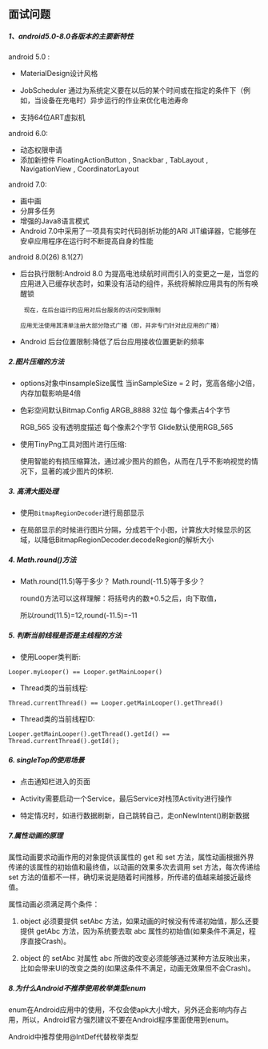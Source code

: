 ## 面试问题

##### 1、android5.0-8.0各版本的主要新特性

android 5.0 :

- MaterialDesign设计风格

- JobScheduler 通过为系统定义要在以后的某个时间或在指定的条件下（例如，当设备在充电时）异步运行的作业来优化电池寿命

- 支持64位ART虚拟机

android 6.0:

- 动态权限申请
- 添加新控件 FloatingActionButton , Snackbar , TabLayout , NavigationView , CoordinatorLayout

android 7.0:

- 画中画
- 分屏多任务
- 增强的Java8语言模式
- Android 7.0中采用了一项具有实时代码剖析功能的ARI JIT编译器，它能够在安卓应用程序在运行时不断提高自身的性能

android 8.0(26)  8.1(27)

- 后台执行限制:Android 8.0 为提高电池续航时间而引入的变更之一是，当您的应用进入已缓存状态时，如果没有活动的组件，系统将解除应用具有的所有唤醒锁
  
       现在，在后台运行的应用对后台服务的访问受到限制
      
      应用无法使用其清单注册大部分隐式广播（即，并非专门针对此应用的广播）

- Android 后台位置限制:降低了后台应用接收位置更新的频率

##### 2.图片压缩的方法

- options对象中insampleSize属性 当inSampleSize = 2 时，宽高各缩小2倍，内存加载影响是4倍

- 色彩空间默认Bitmap.Config ARGB_8888 32位 每个像素占4个字节 
  
  RGB_565 没有透明度描述 每个像素2个字节 Glide默认使用RGB_565

- 使用TinyPng工具对图片进行压缩:
  
  使用智能的有损压缩算法，通过减少图片的颜色，从而在几乎不影响视觉的情况下，显著的减少图片的体积.

##### 3. 高清大图处理

- 使用`BitmapRegionDecoder`进行局部显示

- 在局部显示的时候进行图片分隔，分成若干个小图，计算放大时候显示的区域，以降低BitmapRegionDecoder.decodeRegion的解析大小

##### 4. Math.round()方法

- Math.round(11.5)等于多少？ Math.round(-11.5)等于多少？
  
  round()方法可以这样理解：将括号内的数+0.5之后，向下取值，
  
  所以round(11.5)=12,round(-11.5)=-11

##### 5. 判断当前线程是否是主线程的方法

- 使用Looper类判断:

`Looper.myLooper() == Looper.getMainLooper()`

- Thread类的当前线程:

`Thread.currentThread() == Looper.getMainLooper().getThread()`

- Thread类的当前线程ID:

`Looper.getMainLooper().getThread().getId() == Thread.currentThread().getId();`

##### 6. singleTop的使用场景

- 点击通知栏进入的页面

- Activity需要启动一个Service，最后Service对栈顶Activity进行操作

- 特定情况时，如进行数据刷新，自己跳转自己，走onNewIntent()刷新数据

##### 7.属性动画的原理

属性动画要求动画作用的对象提供该属性的 get 和 set 方法，属性动画根据外界传递的该属性的初始值和最终值，以动画的效果多次去调用 set 方法，每次传递给 set 方法的值都不一样，确切来说是随着时间推移，所传递的值越来越接近最终值。

属性动画必须满足两个条件：

1. object 必须要提供 setAbc 方法，如果动画的时候没有传递初始值，那么还要提供 getAbc 方法，因为系统要去取 abc 属性的初始值(如果条件不满足，程序直接Crash)。

2. object 的 setAbc 对属性 abc 所做的改变必须能够通过某种方法反映出来，比如会带来UI的改变之类的(如果这条件不满足，动画无效果但不会Crash)。

##### 8.为什么Android不推荐使用枚举类型enum

enum在Android应用中的使用，不仅会使apk大小增大，另外还会影响内存占用，所以，Android官方强烈建议不要在Android程序里面使用到enum。

Android中推荐使用@IntDef代替枚举类型

